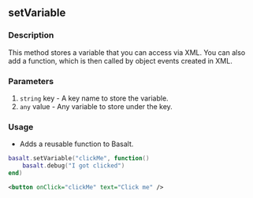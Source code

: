 ## setVariable

### Description

This method stores a variable that you can access via XML. You can also add a function, which is then called by object events created in XML.

### Parameters

1. `string` key - A key name to store the variable.
2. `any` value - Any variable to store under the key.

### Usage

* Adds a reusable function to Basalt.

```lua
basalt.setVariable("clickMe", function()
    basalt.debug("I got clicked")
end)

```

```xml
<button onClick="clickMe" text="Click me" />
```
